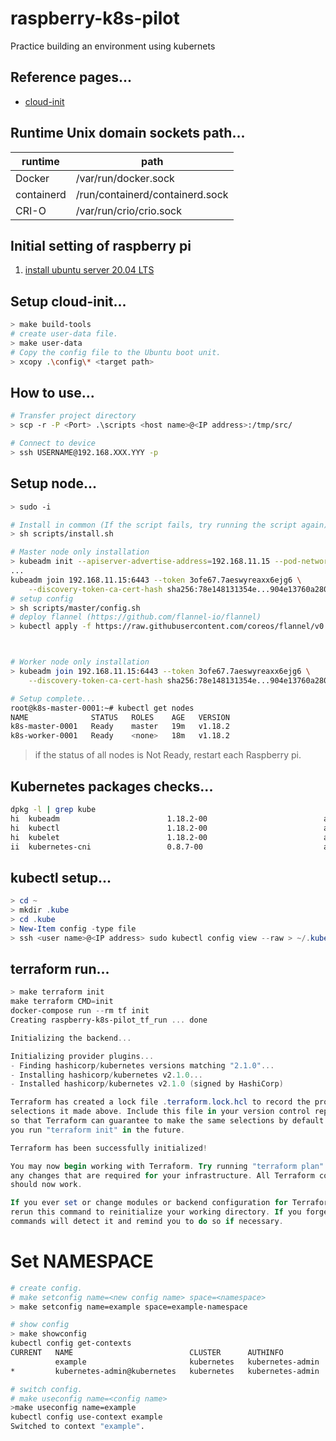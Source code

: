 # raspberry-k8s-pilot

Practice building an environment using kubernets

## Reference pages...

- [cloud-init](https://cloudinit.readthedocs.io/en/latest/topics/instancedata.html)

## Runtime Unix domain sockets path...

| runtime | path |
|---|---|
|Docker|/var/run/docker.sock|
|containerd |/run/containerd/containerd.sock|
|CRI-O |/var/run/crio/crio.sock|


## Initial setting of raspberry pi
1. [install ubuntu server 20.04 LTS](https://www.raspberrypi.org/software/)

## Setup cloud-init...

```bash
> make build-tools
# create user-data file.
> make user-data
# Copy the config file to the Ubuntu boot unit.
> xcopy .\config\* <target path>
```


## How to use...

```bash
# Transfer project directory
> scp -r -P <Port> .\scripts <host name>@<IP address>:/tmp/src/

# Connect to device
> ssh USERNAME@192.168.XXX.YYY -p 
```

## Setup node...

```bash
> sudo -i

# Install in common (If the script fails, try running the script again)
> sh scripts/install.sh

# Master node only installation
> kubeadm init --apiserver-advertise-address=192.168.11.15 --pod-network-cidr=10.244.0.0/16
...
kubeadm join 192.168.11.15:6443 --token 3ofe67.7aeswyreaxx6ejg6 \
    --discovery-token-ca-cert-hash sha256:78e148131354e...904e13760a2800
# setup config
> sh scripts/master/config.sh
# deploy flannel (https://github.com/flannel-io/flannel)
> kubectl apply -f https://raw.githubusercontent.com/coreos/flannel/v0.14.0/Documentation/kube-flannel.yml



# Worker node only installation
> kubeadm join 192.168.11.15:6443 --token 3ofe67.7aeswyreaxx6ejg6 \
    --discovery-token-ca-cert-hash sha256:78e148131354e...904e13760a2800

# Setup complete...
root@k8s-master-0001:~# kubectl get nodes
NAME              STATUS   ROLES    AGE   VERSION
k8s-master-0001   Ready    master   19m   v1.18.2
k8s-worker-0001   Ready    <none>   18m   v1.18.2
```

> if the status of all nodes is Not Ready, restart each Raspberry pi.

## Kubernetes packages checks...

```bash
dpkg -l | grep kube
hi  kubeadm                        1.18.2-00                          arm64        Kubernetes Cluster Bootstrapping Tool
hi  kubectl                        1.18.2-00                          arm64        Kubernetes Command Line Tool
hi  kubelet                        1.18.2-00                          arm64        Kubernetes Node Agent
ii  kubernetes-cni                 0.8.7-00                           arm64        Kubernetes CNI
```

## kubectl setup...

```powershell
> cd ~
> mkdir .kube
> cd .kube
> New-Item config -type file
> ssh <user name>@<IP address> sudo kubectl config view --raw > ~/.kube/config
```

## terraform run...

```powershell
> make terraform init
make terraform CMD=init
docker-compose run --rm tf init
Creating raspberry-k8s-pilot_tf_run ... done

Initializing the backend...

Initializing provider plugins...
- Finding hashicorp/kubernetes versions matching "2.1.0"...
- Installing hashicorp/kubernetes v2.1.0...
- Installed hashicorp/kubernetes v2.1.0 (signed by HashiCorp)

Terraform has created a lock file .terraform.lock.hcl to record the provider
selections it made above. Include this file in your version control repository
so that Terraform can guarantee to make the same selections by default when
you run "terraform init" in the future.

Terraform has been successfully initialized!

You may now begin working with Terraform. Try running "terraform plan" to see
any changes that are required for your infrastructure. All Terraform commands
should now work.

If you ever set or change modules or backend configuration for Terraform,
rerun this command to reinitialize your working directory. If you forget, other
commands will detect it and remind you to do so if necessary.

```

# Set NAMESPACE

```bash
# create config.
# make setconfig name=<new config name> space=<namespace>
> make setconfig name=example space=example-namespace

# show config
> make showconfig
kubectl config get-contexts
CURRENT   NAME                          CLUSTER      AUTHINFO           NAMESPACE
          example                       kubernetes   kubernetes-admin   example-namespace
*         kubernetes-admin@kubernetes   kubernetes   kubernetes-admin

# switch config.
# make useconfig name=<config name>
>make useconfig name=example                    
kubectl config use-context example
Switched to context "example".
```

